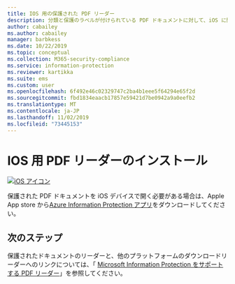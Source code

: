 ```yaml
---
title: IOS 用の保護された PDF リーダー
description: 分類と保護のラベルが付けられている PDF ドキュメントに対して、iOS に閲覧者をインストールする
author: cabailey
ms.author: cabailey
manager: barbkess
ms.date: 10/22/2019
ms.topic: conceptual
ms.collection: M365-security-compliance
ms.service: information-protection
ms.reviewer: kartikka
ms.suite: ems
ms.custom: user
ms.openlocfilehash: 6f492e46c02329747c2ba4b1eee5f64294e65f2d
ms.sourcegitcommit: fbd1834eaacb17857e59421d7be0942a9a0eefb2
ms.translationtype: MT
ms.contentlocale: ja-JP
ms.lasthandoff: 11/02/2019
ms.locfileid: "73445153"
---
```

# <a name="install-a-pdf-reader-for-ios"></a>IOS 用 PDF リーダーのインストール

[![iOS アイコン](../media/develop/ios-icon.png)](https://go.microsoft.com/fwlink/?LinkId=325338)

保護された PDF ドキュメントを iOS デバイスで開く必要がある場合は、Apple App store から[Azure Information Protection アプリ](https://go.microsoft.com/fwlink/?LinkId=325338)をダウンロードしてください。

## <a name="next-steps"></a>次のステップ

保護されたドキュメントのリーダーと、他のプラットフォームのダウンロードリーダーへのリンクについては、「 [Microsoft Information Protection をサポートする PDF リーダー](protected-pdf-readers.md)」を参照してください。

